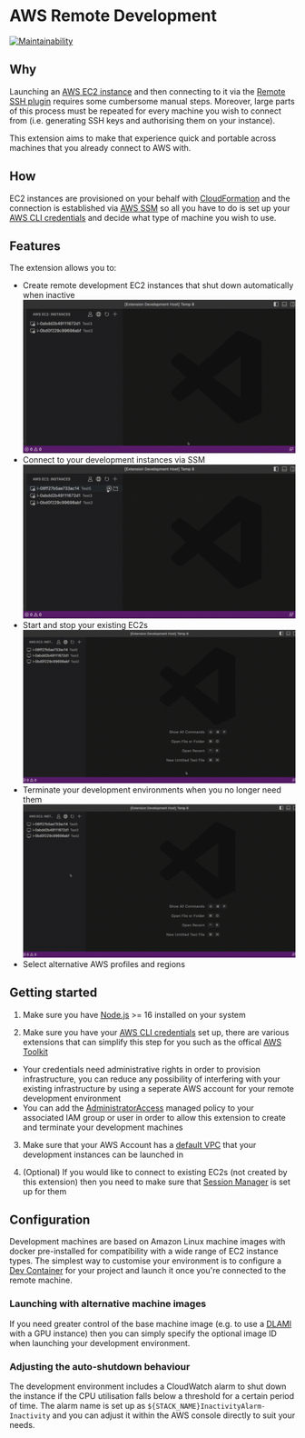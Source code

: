 # AWS Remote Development

[![Maintainability](https://api.codeclimate.com/v1/badges/53f17e26baec16b7dd69/maintainability)](https://codeclimate.com/github/jabrythehutt/awsrd/maintainability)

## Why

Launching an [AWS EC2 instance](https://docs.aws.amazon.com/AWSEC2/latest/UserGuide/EC2_GetStarted.html) and then connecting to it via the [Remote SSH plugin](https://code.visualstudio.com/docs/remote/ssh-tutorial) requires some cumbersome manual steps. Moreover, large parts of this process must be repeated for every machine you wish to connect from (i.e. generating SSH keys and authorising them on your instance).

This extension aims to make that experience quick and portable across machines that you already connect to AWS with.

## How

EC2 instances are provisioned on your behalf with [CloudFormation](https://aws.amazon.com/cloudformation/) and the connection is established via [AWS SSM](https://docs.aws.amazon.com/systems-manager/latest/userguide/ssm-agent.html) so all you have to do is set up your [AWS CLI credentials](https://docs.aws.amazon.com/cli/latest/userguide/cli-chap-configure.html) and decide what type of machine you wish to use.

## Features

The extension allows you to:

- Create remote development EC2 instances that shut down automatically when inactive
  ![Create remote development EC2 instance](./media/create_instance.gif)
- Connect to your development instances via SSM
  ![Connect to EC2 instance](./media/open_instance.gif)
- Start and stop your existing EC2s
  ![Start instance](./media/start_instance.gif)
- Terminate your development environments when you no longer need them
  ![Terminate instance](./media/terminate_instance.gif)
- Select alternative AWS profiles and regions

## Getting started

1. Make sure you have [Node.js](https://nodejs.org/en/download) >= 16 installed on your system

2. Make sure you have your [AWS CLI credentials](https://docs.aws.amazon.com/cli/latest/userguide/cli-chap-configure.html) set up, there are various extensions that can simplify this step for you such as the offical [AWS Toolkit](https://docs.aws.amazon.com/toolkit-for-vscode/latest/userguide/connect.html)

- Your credentials need administrative rights in order to provision infrastructure, you can reduce any possibility of interfering with your existing infrastructure by using a seperate AWS account for your remote development environment
- You can add the [AdministratorAccess](https://docs.aws.amazon.com/aws-managed-policy/latest/reference/AdministratorAccess.html) managed policy to your associated IAM group or user in order to allow this extension to create and terminate your development machines

3. Make sure that your AWS Account has a [default VPC](https://docs.aws.amazon.com/vpc/latest/userguide/default-vpc.html) that your development instances can be launched in

4. (Optional) If you would like to connect to existing EC2s (not created by this extension) then you need to make sure that [Session Manager](https://docs.aws.amazon.com/systems-manager/latest/userguide/session-manager-getting-started.html) is set up for them

## Configuration

Development machines are based on Amazon Linux machine images with docker pre-installed for compatibility with a wide range of EC2 instance types. The simplest way to customise your environment is to configure a [Dev Container](https://code.visualstudio.com/docs/devcontainers/containers) for your project and launch it once you're connected to the remote machine.

### Launching with alternative machine images

If you need greater control of the base machine image (e.g. to use a [DLAMI](https://docs.aws.amazon.com/dlami/latest/devguide/what-is-dlami.html) with a GPU instance) then you can simply specify the optional image ID when launching your development environment.

### Adjusting the auto-shutdown behaviour

The development environment includes a CloudWatch alarm to shut down the instance if the CPU utilisation falls below a threshold for a certain period of time. The alarm name is set up as `${STACK_NAME}InactivityAlarm-Inactivity` and you can adjust it within the AWS console directly to suit your needs.
